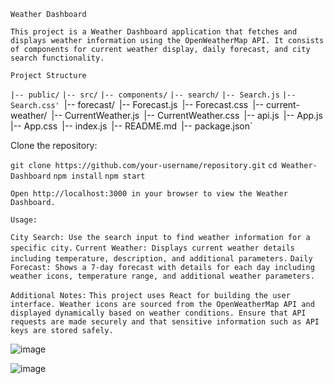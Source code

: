 `Weather Dashboard`

`This project is a Weather Dashboard application that fetches and displays weather information using the OpenWeatherMap API. It consists of components for current weather display, daily forecast, and city search functionality.`

`Project Structure`

`|-- public/`
`|-- src/`
    `|-- components/`
        `|-- search/`
            `|-- Search.js`
            `|-- Search.css'
        `|-- forecast/`
            `|-- Forecast.js`
            `|-- Forecast.css`
        `|-- current-weather/`
            `|-- CurrentWeather.js`
            `|-- CurrentWeather.css`
    `|-- api.js`
    `|-- App.js`
    `|-- App.css`
    `|-- index.js`
`|-- README.md`
`|-- package.json`


Clone the repository:

`git clone https://github.com/your-username/repository.git`
`cd Weather-Dashboard`
`npm install`
`npm start`

`Open http://localhost:3000 in your browser to view the Weather Dashboard.`

`Usage:`

`City Search: Use the search input to find weather information for a specific city.`
`Current Weather: Displays current weather details including temperature, description, and additional parameters.`
`Daily Forecast: Shows a 7-day forecast with details for each day including weather icons, temperature range, and additional weather parameters.`

`Additional Notes:`
`This project uses React for building the user interface.
Weather icons are sourced from the OpenWeatherMap API and displayed dynamically based on weather conditions.
Ensure that API requests are made securely and that sensitive information such as API keys are stored safely.`


![image](https://github.com/Shaquibcode01/Weather-Dashboard/assets/119671108/92c6680a-1968-40c6-8278-15a5fa809dd3)

![image](https://github.com/Shaquibcode01/Weather-Dashboard/assets/119671108/e720cbb5-d7c3-4162-b7a3-782376ce63a7)
